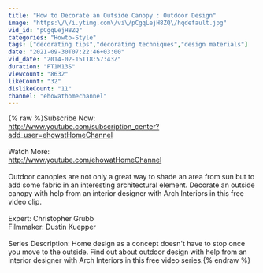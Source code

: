 ```yaml
---
title: "How to Decorate an Outside Canopy : Outdoor Design"
image: "https:\/\/i.ytimg.com\/vi\/pCgqLejH8ZQ\/hqdefault.jpg"
vid_id: "pCgqLejH8ZQ"
categories: "Howto-Style"
tags: ["decorating tips","decorating techniques","design materials"]
date: "2021-09-30T07:22:46+03:00"
vid_date: "2014-02-15T18:57:43Z"
duration: "PT1M13S"
viewcount: "8632"
likeCount: "32"
dislikeCount: "11"
channel: "ehowathomechannel"
---
```

{% raw %}Subscribe Now:<br /><a rel="nofollow" target="blank" href="http://www.youtube.com/subscription_center?add_user=ehowatHomeChannel">http://www.youtube.com/subscription_center?add_user=ehowatHomeChannel</a><br /><br />Watch More:<br /><a rel="nofollow" target="blank" href="http://www.youtube.com/ehowatHomeChannel">http://www.youtube.com/ehowatHomeChannel</a><br /><br />Outdoor canopies are not only a great way to shade an area from sun but to add some fabric in an interesting architectural element. Decorate an outside canopy with help from an interior designer with Arch Interiors in this free video clip.<br /><br />Expert: Christopher Grubb<br />Filmmaker: Dustin Kuepper<br /><br />Series Description: Home design as a concept doesn't have to stop once you move to the outside. Find out about outdoor design with help from an interior designer with Arch Interiors in this free video series.{% endraw %}
